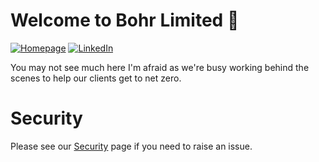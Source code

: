 # Welcome to Bohr Limited 👋

[![Homepage](https://img.shields.io/badge/💻_Website-718967)](https://bohreng.com) [![LinkedIn](https://img.shields.io/badge/Bohr%20Limited-0077B5?logo=LinkedIn)](https://uk.linkedin.com/company/bohr-limited)

You may not see much here I'm afraid as we're busy working behind the scenes to help our clients get to net zero.

# Security
Please see our [Security](/bohr-uk/.github/SECURITY.md) page if you need to raise an issue.